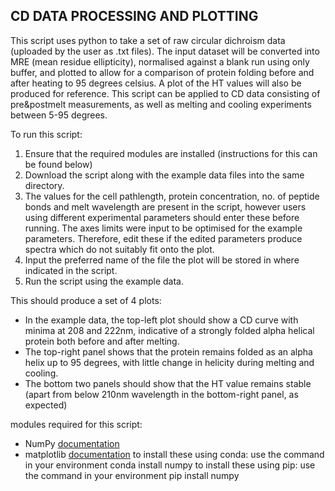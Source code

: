 ## CD DATA PROCESSING AND PLOTTING 

This script uses python to take a set of raw circular dichroism data (uploaded by the user as .txt files). 
The input dataset will be converted into MRE (mean residue ellipticity), normalised against a blank run using only buffer, and plotted to allow for a comparison of protein folding before and after heating to 95 degrees celsius.
A plot of the HT values will also be produced for reference. 
This script can be applied to CD data consisting of pre&postmelt measurements, as well as melting and cooling experiments between 5-95 degrees.

To run this script:
1. Ensure that the required modules are installed (instructions for this can be found below)
2. Download the script along with the example data files into the same directory. 
3. The values for the cell pathlength, protein concentration, no. of peptide bonds and melt wavelength are present in the script, however users using different experimental parameters should enter these before running. The axes limits were input to be optimised for the example parameters. Therefore, edit these if the edited parameters produce spectra which do not suitably fit onto the plot.
4. Input the preferred name of the file the plot will be stored in where indicated in the script. 
5. Run the script using the example data.

This should produce a set of 4 plots:
- In the example data, the top-left plot should show a CD curve with minima at 208 and 222nm, indicative of a strongly folded alpha helical protein both before and after melting. 
- The top-right panel shows that the protein remains folded as an alpha helix up to 95 degrees, with little change in helicity during melting and cooling.
- The bottom two panels should show that the HT value remains stable (apart from below 210nm wavelength in the bottom-right panel, as expected)

modules required for this script:
- NumPy [documentation](https://numpy.org/install/)
- matplotlib [documentation](https://matplotlib.org/stable/install/index.html)
to install these using conda: use the command in your environment 
    conda install numpy 
to install these using pip: use the command in your environment
    pip install numpy
